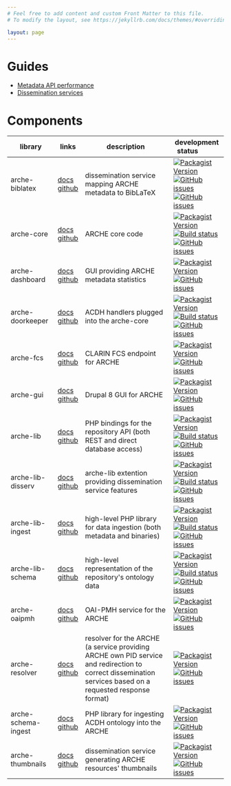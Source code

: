 ```yaml
---
# Feel free to add content and custom Front Matter to this file.
# To modify the layout, see https://jekyllrb.com/docs/themes/#overriding-theme-defaults

layout: page
---
```


# Guides

* [Metadata API performance](aux/metadata_api_performance.html)
* [Dissemination services](aux/dissemination_services.html)

# Components

| library | links | description | development status&nbsp;&nbsp;&nbsp;&nbsp;&nbsp;&nbsp;&nbsp;&nbsp;&nbsp;&nbsp; |
|---------|-------|-------------|--------|
| arche-biblatex | [docs](devdocs/namespaces/acdhoeaw-arche-biblatex.html)<br/>[github](https://github.com/acdh-oeaw/arche-biblatex) | dissemination service mapping ARCHE metadata to BibLaTeX | [![Packagist Version](https://img.shields.io/packagist/v/acdh-oeaw/arche-biblatex?include_prereleases)](https://github.com/acdh-oeaw/arche-biblatex/releases)<br/>[![GitHub issues](https://img.shields.io/github/issues-raw/acdh-oeaw/arche-biblatex/bug)](https://github.com/acdh-oeaw/arche-biblatex/issues)<br/>[![GitHub issues](https://img.shields.io/github/issues-raw/acdh-oeaw/arche-biblatex/enhancement)](https://github.com/acdh-oeaw/arche-biblatex/issues) |
| arche-core | [docs](devdocs/namespaces/acdhoeaw-arche-core.html)<br/>[github](https://github.com/acdh-oeaw/arche-core) | ARCHE core code | [![Packagist Version](https://img.shields.io/packagist/v/acdh-oeaw/arche-core?include_prereleases)](https://github.com/acdh-oeaw/arche-core/releases)<br/>[![Build status](https://github.com/acdh-oeaw/arche-core/workflows/phpunit/badge.svg?branch=master)](https://github.com/acdh-oeaw/arche-core/actions)<br/>[![GitHub issues](https://img.shields.io/github/issues-raw/acdh-oeaw/arche-core)](https://github.com/acdh-oeaw/arche-core/issues) |
| arche-dashboard | [docs](devdocs/namespaces/drupal-arche-dashboard.html)<br/>[github](https://github.com/acdh-oeaw/arche-dashboard) | GUI providing ARCHE metadata statistics | [![Packagist Version](https://img.shields.io/packagist/v/acdh-oeaw/arche-dashboard?include_prereleases)](https://github.com/acdh-oeaw/arche-dashboard/releases)<br/>[![GitHub issues](https://img.shields.io/github/issues-raw/acdh-oeaw/arche-dashboard)](https://github.com/acdh-oeaw/arche-dashboard/issues) |
| arche-doorkeeper | [docs](devdocs/namespaces/acdhoeaw-arche-doorkeeper.html)<br/>[github](https://github.com/acdh-oeaw/arche-doorkeeper) | ACDH handlers plugged into the arche-core | [![Packagist Version](https://img.shields.io/packagist/v/acdh-oeaw/arche-doorkeeper?include_prereleases)](https://github.com/acdh-oeaw/arche-doorkeeper/releases)<br/>[![Build status](https://github.com/acdh-oeaw/arche-doorkeeper/workflows/phpunit/badge.svg?branch=master)](https://github.com/acdh-oeaw/arche-doorkeeper/actions)<br/>[![GitHub issues](https://img.shields.io/github/issues-raw/acdh-oeaw/arche-doorkeeper)](https://github.com/acdh-oeaw/arche-doorkeeper/issues) |
| arche-fcs | [docs](devdocs/namespaces/acdhoeaw-arche-fcs.html)<br/>[github](https://github.com/acdh-oeaw/arche-fcs) | CLARIN FCS endpoint for ARCHE | [![Packagist Version](https://img.shields.io/packagist/v/acdh-oeaw/arche-fcs?include_prereleases)](https://github.com/acdh-oeaw/arche-fcs/releases)<br/>[![GitHub issues](https://img.shields.io/github/issues-raw/acdh-oeaw/arche-fcs)](https://github.com/acdh-oeaw/arche-fcs/issues) |
| arche-gui | [docs](devdocs/namespaces/drupal-acdh-repo-gui.html)<br/>[github](https://github.com/acdh-oeaw/arche-gui) | Drupal 8 GUI for ARCHE | [![Packagist Version](https://img.shields.io/packagist/v/acdh-oeaw/arche-gui?include_prereleases)](https://github.com/acdh-oeaw/arche-gui/releases)<br/>[![GitHub issues](https://img.shields.io/github/issues-raw/acdh-oeaw/arche-gui)](https://github.com/acdh-oeaw/arche-gui/issues) |
| arche-lib | [docs](devdocs/namespaces/acdhoeaw-arche-lib.html)<br/>[github](https://github.com/acdh-oeaw/arche-lib) | PHP bindings for the repository API (both REST and direct database access) | [![Packagist Version](https://img.shields.io/packagist/v/acdh-oeaw/arche-lib?include_prereleases)](https://github.com/acdh-oeaw/arche-lib/releases)<br/>[![Build status](https://github.com/acdh-oeaw/arche-lib/workflows/phpunit/badge.svg?branch=master)](https://github.com/acdh-oeaw/arche-lib/actions)<br/>[![GitHub issues](https://img.shields.io/github/issues-raw/acdh-oeaw/arche-lib)](https://github.com/acdh-oeaw/arche-lib/issues) |
| arche-lib-disserv | [docs](devdocs/namespaces/acdhoeaw-arche-lib-disserv.html)<br/>[github](https://github.com/acdh-oeaw/arche-lib-disserv) | arche-lib extention providing dissemination service features | [![Packagist Version](https://img.shields.io/packagist/v/acdh-oeaw/arche-lib-disserv?include_prereleases)](https://github.com/acdh-oeaw/arche-lib-disserv/releases)<br/>[![Build status](https://github.com/acdh-oeaw/arche-lib-disserv/workflows/phpunit/badge.svg?branch=master)](https://github.com/acdh-oeaw/arche-lib-disserv/actions)<br/>[![GitHub issues](https://img.shields.io/github/issues-raw/acdh-oeaw/arche-lib-disserv)](https://github.com/acdh-oeaw/arche-lib-disserv/issues) |
| arche-lib-ingest | [docs](devdocs/namespaces/acdhoeaw-arche-lib-ingest.html)<br/>[github](https://github.com/acdh-oeaw/arche-lib-ingest) | high-level PHP library for data ingestion (both metadata and binaries) | [![Packagist Version](https://img.shields.io/packagist/v/acdh-oeaw/arche-lib-ingest?include_prereleases)](https://github.com/acdh-oeaw/arche-lib-ingest/releases)<br/>[![Build status](https://github.com/acdh-oeaw/arche-lib-ingest/workflows/phpunit/badge.svg?branch=master)](https://github.com/acdh-oeaw/arche-lib-ingest/actions)<br/>[![GitHub issues](https://img.shields.io/github/issues-raw/acdh-oeaw/arche-lib-ingest)](https://github.com/acdh-oeaw/arche-lib-ingest/issues) |
| arche-lib-schema | [docs](devdocs/namespaces/acdhoeaw-arche-lib-schema.html)<br/>[github](https://github.com/acdh-oeaw/arche-lib-schema) | high-level representation of the repository's ontology data | [![Packagist Version](https://img.shields.io/packagist/v/acdh-oeaw/arche-lib-schema?include_prereleases)](https://github.com/acdh-oeaw/arche-lib-schema/releases)<br/>[![Build status](https://github.com/acdh-oeaw/arche-lib-schema/workflows/phpunit/badge.svg?branch=master)](https://github.com/acdh-oeaw/arche-lib-schema/actions)<br/>[![GitHub issues](https://img.shields.io/github/issues-raw/acdh-oeaw/arche-lib-schema)](https://github.com/acdh-oeaw/arche-lib-schema/issues) |
| arche-oaipmh | [docs](devdocs/namespaces/acdhoeaw-arche-oaipmh.html)<br/>[github](https://github.com/acdh-oeaw/arche-oaipmh) | OAI-PMH service for the ARCHE | [![Packagist Version](https://img.shields.io/packagist/v/acdh-oeaw/arche-oaipmh?include_prereleases)](https://github.com/acdh-oeaw/arche-oaipmh/releases)<br/>[![GitHub issues](https://img.shields.io/github/issues-raw/acdh-oeaw/arche-oaipmh)](https://github.com/acdh-oeaw/arche-oaipmh/issues) |
| arche-resolver | [docs](devdocs/namespaces/acdhoeaw-arche-resolver.html)<br/>[github](https://github.com/acdh-oeaw/arche-resolver) | resolver for the ARCHE (a service providing ARCHE own PID service and redirection to correct dissemination services based on a requested response format) | [![Packagist Version](https://img.shields.io/packagist/v/acdh-oeaw/arche-resolver?include_prereleases)](https://github.com/acdh-oeaw/arche-resolver/releases)<br/>[![GitHub issues](https://img.shields.io/github/issues-raw/acdh-oeaw/arche-resolver)](https://github.com/acdh-oeaw/arche-resolver/issues) |
| arche-schema-ingest | [docs](devdocs/namespaces/acdhoeaw-arche-schemaimport.html)<br/>[github](https://github.com/acdh-oeaw/arche-schema-ingest) | PHP library for ingesting ACDH ontology into the ARCHE | [![Packagist Version](https://img.shields.io/packagist/v/acdh-oeaw/arche-schema-ingest?include_prereleases)](https://github.com/acdh-oeaw/arche-schema-ingest/releases)<br/>[![GitHub issues](https://img.shields.io/github/issues-raw/acdh-oeaw/arche-schema-ingest)](https://github.com/acdh-oeaw/arche-schema-ingest/issues) |
| arche-thumbnails | [docs](devdocs/namespaces/acdhoeaw-arche-thumbnails.html)<br/>[github](https://github.com/acdh-oeaw/arche-thumbnails) | dissemination service generating ARCHE resources' thumbnails | [![Packagist Version](https://img.shields.io/packagist/v/acdh-oeaw/arche-thumbnails?include_prereleases)](https://github.com/acdh-oeaw/arche-thumbnails/releases)<br/>[![GitHub issues](https://img.shields.io/github/issues-raw/acdh-oeaw/arche-thumbnails)](https://github.com/acdh-oeaw/arche-thumbnails/issues) |

